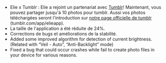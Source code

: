 - Elie x Tumblr : Elie a rejoint un partenariat avec [Tumblr](//tumblr.com)! Maintenant, vous pouvez partager jusqu'à 10 photos pour tumblr. Aussi vos photos téléchargées seront l'introduction sur [notre page officielle de tumblr](//tumblr.com/app/elieapp) (tumblr.com/app/elieapp).
- La taille de l'application a été réduite de 24%.
- Corrections de bugs et améliorations de la stabilité.
- Added some improved algorithm for detection of current brightness. (Related with “Veil - Auto”, “Anti-Backlight” mode)
- Fixed a bug that could occur crashes while fail to create photo files in your device for various reasons.